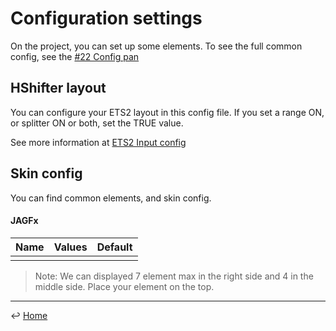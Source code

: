 # Configuration settings

On the project, you can set up some elements. To see the full common config, see the [#22 Config pan](https://github.com/JAGFx/ets2-dashboard-skin/issues/22)

## HShifter layout
You can configure your ETS2 layout in this config file.
If you set a range ON, or splitter ON or both, set the TRUE value.

See more information at [ETS2 Input config](https://eurotrucksimulator2.com/input_config.php)

## Skin config
 
You can find common elements, and skin config.

#### JAGFx

| Name | Values | Default |
|---|---|---|
||||

> Note: We can displayed 7 element max in the right side and 4 in the middle side. Place your element on the top. 
---
↩️ [Home](../README.md)
